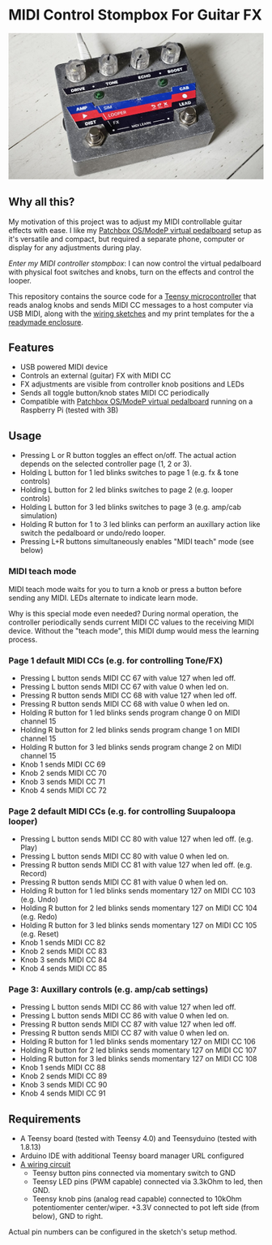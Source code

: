 # MIDI Control Stompbox For Guitar FX

![Stompbox](/hardware/stompbox-with-print.jpg?raw=true "Stompbox")

## Why all this?

My motivation of this project was to adjust my MIDI controllable guitar effects with ease. I like my [Patchbox OS/ModeP virtual pedalboard](https://blokas.io/modep/) setup as it's versatile and compact, but required a separate phone, computer or display for any adjustments during play. 

*Enter my MIDI controller stompbox*: I can now control the virtual pedalboard with physical foot switches and knobs, turn on the effects and control the looper.

This repository contains the source code for a [Teensy microcontroller](https://www.pjrc.com/store/teensy40.html) that reads analog knobs and sends MIDI CC messages to a host computer via USB MIDI, along with the [wiring sketches](/hardware) and my print templates for the a [readymade enclosure](https://en.uraltone.com/uraltone-1590bb-double-valmiiksi-porattu-efektikotelo.html).

## Features

- USB powered MIDI device
- Controls an external (guitar) FX with MIDI CC
- FX adjustments are visible from controller knob positions and LEDs
- Sends all toggle button/knob states MIDI CC periodically
- Compatible with [Patchbox OS/ModeP virtual pedalboard](https://blokas.io/modep/) running on a Raspberry Pi (tested with 3B)

## Usage

- Pressing L or R button toggles an effect on/off. The actual action depends on the selected controller page (1, 2 or 3).
- Holding L button for 1 led blinks switches to page 1 (e.g. fx & tone controls)
- Holding L button for 2 led blinks switches to page 2 (e.g. looper controls)
- Holding L button for 3 led blinks switches to page 3 (e.g. amp/cab simulation)
- Holding R button for 1 to 3 led blinks can perform an auxillary action like switch the pedalboard or undo/redo looper.
- Pressing L+R buttons simultaneously enables "MIDI teach" mode (see below)

### MIDI teach mode

MIDI teach mode waits for you to turn a knob or press a button before sending any MIDI. LEDs alternate to indicate learn mode.

Why is this special mode even needed? During normal operation, the controller periodically sends current MIDI CC values to the receiving MIDI device. Without the "teach mode", this MIDI dump would mess the learning process.  

### Page 1 default MIDI CCs (e.g. for controlling Tone/FX)

- Pressing L button sends MIDI CC 67 with value 127 when led off.
- Pressing L button sends MIDI CC 67 with value 0 when led on.
- Pressing R button sends MIDI CC 68 with value 127 when led off.
- Pressing R button sends MIDI CC 68 with value 0 when led on.
- Holding R button for 1 led blinks sends program change 0 on MIDI channel 15
- Holding R button for 2 led blinks sends program change 1 on MIDI channel 15
- Holding R button for 3 led blinks sends program change 2 on MIDI channel 15
- Knob 1 sends MIDI CC 69
- Knob 2 sends MIDI CC 70
- Knob 3 sends MIDI CC 71
- Knob 4 sends MIDI CC 72

### Page 2 default MIDI CCs (e.g. for controlling Suupaloopa looper)

- Pressing L button sends MIDI CC 80 with value 127 when led off. (e.g. Play)
- Pressing L button sends MIDI CC 80 with value 0 when led on.
- Pressing R button sends MIDI CC 81 with value 127 when led off. (e.g. Record)
- Pressing R button sends MIDI CC 81 with value 0 when led on.
- Holding R button for 1 led blinks sends momentary 127 on MIDI CC 103 (e.g. Undo)
- Holding R button for 2 led blinks sends momentary 127 on MIDI CC 104 (e.g. Redo)
- Holding R button for 3 led blinks sends momentary 127 on MIDI CC 105 (e.g. Reset)
- Knob 1 sends MIDI CC 82
- Knob 2 sends MIDI CC 83
- Knob 3 sends MIDI CC 84
- Knob 4 sends MIDI CC 85

### Page 3: Auxillary controls (e.g. amp/cab settings)

- Pressing L button sends MIDI CC 86 with value 127 when led off.
- Pressing L button sends MIDI CC 86 with value 0 when led on.
- Pressing R button sends MIDI CC 87 with value 127 when led off.
- Pressing R button sends MIDI CC 87 with value 0 when led on.
- Holding R button for 1 led blinks sends momentary 127 on MIDI CC 106
- Holding R button for 2 led blinks sends momentary 127 on MIDI CC 107
- Holding R button for 3 led blinks sends momentary 127 on MIDI CC 108
- Knob 1 sends MIDI CC 88
- Knob 2 sends MIDI CC 89
- Knob 3 sends MIDI CC 90
- Knob 4 sends MIDI CC 91

## Requirements

- A Teensy board (tested with Teensy 4.0) and Teensyduino (tested with 1.8.13)
- Arduino IDE with additional Teensy board manager URL configured
- [A wiring circuit](/hardware/connections.pdf)
  - Teensy button pins connected via momentary switch to GND
  - Teensy LED pins (PWM capable) connected via 3.3kOhm to led, then GND.
  - Teensy knob pins (analog read capable) connected to 10kOhm potentiomenter center/wiper. +3.3V connected to pot left side (from below), GND to right.

Actual pin numbers can be configured in the sketch's setup method.
